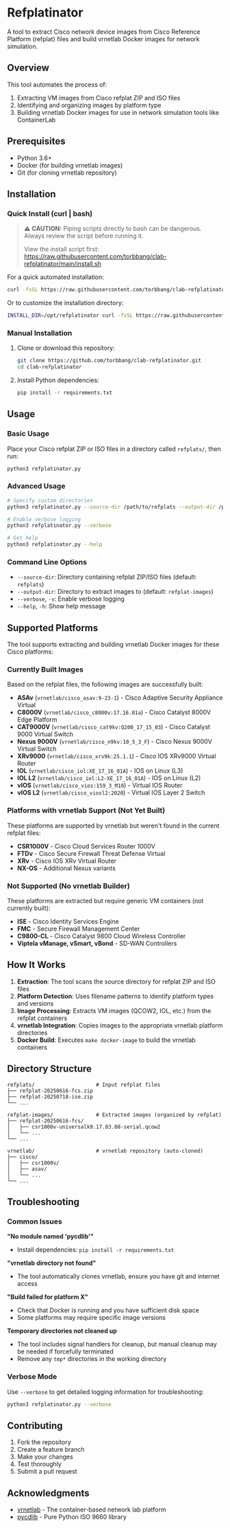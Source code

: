 # Refplatinator

A tool to extract Cisco network device images from Cisco Reference Platform (refplat) files and build vrnetlab Docker images for network simulation.

## Overview

This tool automates the process of:
1. Extracting VM images from Cisco refplat ZIP and ISO files
2. Identifying and organizing images by platform type
3. Building vrnetlab Docker images for use in network simulation tools like ContainerLab

## Prerequisites

- Python 3.6+
- Docker (for building vrnetlab images)
- Git (for cloning vrnetlab repository)

## Installation

### Quick Install (curl | bash)

> **⚠️ CAUTION:** Piping scripts directly to bash can be dangerous. Always review the script before running it.
>
> View the install script first: https://raw.githubusercontent.com/torbbang/clab-refplatinator/main/install.sh

For a quick automated installation:

```bash
curl -fsSL https://raw.githubusercontent.com/torbbang/clab-refplatinator/main/install.sh | bash
```

Or to customize the installation directory:

```bash
INSTALL_DIR=/opt/refplatinator curl -fsSL https://raw.githubusercontent.com/torbbang/clab-refplatinator/main/install.sh | bash
```

### Manual Installation

1. Clone or download this repository:
   ```bash
   git clone https://github.com/torbbang/clab-refplatinator.git
   cd clab-refplatinator
   ```

2. Install Python dependencies:
   ```bash
   pip install -r requirements.txt
   ```

## Usage

### Basic Usage

Place your Cisco refplat ZIP or ISO files in a directory called `refplats/`, then run:

```bash
python3 refplatinator.py
```

### Advanced Usage

```bash
# Specify custom directories
python3 refplatinator.py --source-dir /path/to/refplats --output-dir /path/to/output

# Enable verbose logging
python3 refplatinator.py --verbose

# Get help
python3 refplatinator.py --help
```

### Command Line Options

- `--source-dir`: Directory containing refplat ZIP/ISO files (default: `refplats`)
- `--output-dir`: Directory to extract images to (default: `refplat-images`)
- `--verbose`, `-v`: Enable verbose logging
- `--help`, `-h`: Show help message

## Supported Platforms

The tool supports extracting and building vrnetlab Docker images for these Cisco platforms:

### Currently Built Images
Based on the refplat files, the following images are successfully built:

- **ASAv** (`vrnetlab/cisco_asav:9-23-1`) - Cisco Adaptive Security Appliance Virtual
- **C8000V** (`vrnetlab/cisco_c8000v:17.16.01a`) - Cisco Catalyst 8000V Edge Platform
- **CAT9000V** (`vrnetlab/cisco_cat9kv:Q200_17_15_03`) - Cisco Catalyst 9000 Virtual Switch
- **Nexus 9000V** (`vrnetlab/cisco_n9kv:10_5_3_F`) - Cisco Nexus 9000V Virtual Switch
- **XRv9000** (`vrnetlab/cisco_xrv9k:25.1.1`) - Cisco IOS XRv9000 Virtual Router
- **IOL** (`vrnetlab/cisco_iol:XE_17_16_01A`) - IOS on Linux (L3)
- **IOL L2** (`vrnetlab/cisco_iol:L2-XE_17_16_01A`) - IOS on Linux (L2)
- **vIOS** (`vrnetlab/cisco_vios:159_3_M10`) - Virtual IOS Router
- **vIOS L2** (`vrnetlab/cisco_viosl2:2020`) - Virtual IOS Layer 2 Switch

### Platforms with vrnetlab Support (Not Yet Built)
These platforms are supported by vrnetlab but weren't found in the current refplat files:

- **CSR1000V** - Cisco Cloud Services Router 1000V
- **FTDv** - Cisco Secure Firewall Threat Defense Virtual
- **XRv** - Cisco IOS XRv Virtual Router
- **NX-OS** - Additional Nexus variants

### Not Supported (No vrnetlab Builder)
These platforms are extracted but require generic VM containers (not currently built):

- **ISE** - Cisco Identity Services Engine
- **FMC** - Secure Firewall Management Center
- **C9800-CL** - Cisco Catalyst 9800 Cloud Wireless Controller
- **Viptela vManage, vSmart, vBond** - SD-WAN Controllers

## How It Works

1. **Extraction**: The tool scans the source directory for refplat ZIP and ISO files
2. **Platform Detection**: Uses filename patterns to identify platform types and versions
3. **Image Processing**: Extracts VM images (QCOW2, IOL, etc.) from the refplat containers
4. **vrnetlab Integration**: Copies images to the appropriate vrnetlab platform directories
5. **Docker Build**: Executes `make docker-image` to build the vrnetlab containers

## Directory Structure

```
refplats/                    # Input refplat files
├── refplat-20250616-fcs.zip
├── refplat-20250718-ise.zip
└── ...

refplat-images/              # Extracted images (organized by refplat)
├── refplat-20250616-fcs/
│   ├── csr1000v-universalk9.17.03.08-serial.qcow2
│   └── ...
└── ...

vrnetlab/                    # vrnetlab repository (auto-cloned)
├── cisco/
│   ├── csr1000v/
│   ├── asav/
│   └── ...
└── ...
```

## Troubleshooting

### Common Issues

**"No module named 'pycdlib'"**
- Install dependencies: `pip install -r requirements.txt`

**"vrnetlab directory not found"**
- The tool automatically clones vrnetlab, ensure you have git and internet access

**"Build failed for platform X"**
- Check that Docker is running and you have sufficient disk space
- Some platforms may require specific image versions

**Temporary directories not cleaned up**
- The tool includes signal handlers for cleanup, but manual cleanup may be needed if forcefully terminated
- Remove any `tmp*` directories in the working directory

### Verbose Mode

Use `--verbose` to get detailed logging information for troubleshooting:

```bash
python3 refplatinator.py --verbose
```

## Contributing

1. Fork the repository
2. Create a feature branch
3. Make your changes
4. Test thoroughly
5. Submit a pull request

## Acknowledgments

- [vrnetlab](https://github.com/srl-labs/vrnetlab) - The container-based network lab platform
- [pycdlib](https://pycdlib.readthedocs.io/) - Pure Python ISO 9660 library
